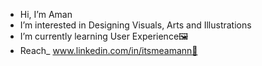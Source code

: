 - Hi, I’m Aman
- I’m interested in Designing Visuals, Arts and Illustrations 
- I’m currently learning User Experience🖼 
- Reach_ www.linkedin.com/in/itsmeamann📧
         
<!---
Itsmeamann/Itsmeamann is a ✨ special ✨ repository because its `README.md` (this file) appears on your GitHub profile.
You can click the Preview link to take a look at your changes.
--->
